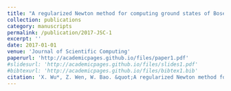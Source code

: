 ```yaml
---
title: "A regularized Newton method for computing ground states of Bose-Einstein condensates"
collection: publications
category: manuscripts
permalink: /publication/2017-JSC-1
excerpt: ''
date: 2017-01-01
venue: 'Journal of Scientific Computing'
paperurl: 'http://academicpages.github.io/files/paper1.pdf'
#slidesurl: 'http://academicpages.github.io/files/slides1.pdf'
#bibtexurl: 'http://academicpages.github.io/files/bibtex1.bib'
citation: 'X. Wu*, Z. Wen, W. Bao. &quot;A regularized Newton method for computing ground states of Bose-Einstein condensates.&quot; <i>Journal of Scientific Computing</i>. 73(1), 303-329, 2017.'
---
```




